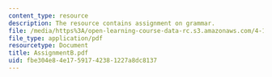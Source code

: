 ```yaml
---
content_type: resource
description: The resource contains assignment on grammar.
file: /media/https%3A/open-learning-course-data-rc.s3.amazonaws.com/4-184-architectural-design-workshops-computational-design-for-housing-spring-2002/fbe304e84e17591742381227a8dc8137_AssignmentB.pdf
file_type: application/pdf
resourcetype: Document
title: AssignmentB.pdf
uid: fbe304e8-4e17-5917-4238-1227a8dc8137
---
```

